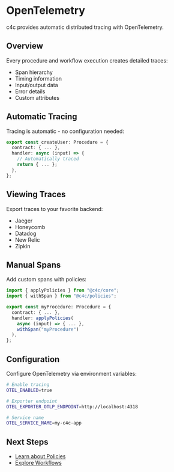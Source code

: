 # OpenTelemetry

c4c provides automatic distributed tracing with OpenTelemetry.

## Overview

Every procedure and workflow execution creates detailed traces:

- Span hierarchy
- Timing information
- Input/output data
- Error details
- Custom attributes

## Automatic Tracing

Tracing is automatic - no configuration needed:

```typescript
export const createUser: Procedure = {
  contract: { ... },
  handler: async (input) => {
    // Automatically traced
    return { ... };
  },
};
```

## Viewing Traces

Export traces to your favorite backend:

- Jaeger
- Honeycomb
- Datadog
- New Relic
- Zipkin

## Manual Spans

Add custom spans with policies:

```typescript
import { applyPolicies } from "@c4c/core";
import { withSpan } from "@c4c/policies";

export const myProcedure: Procedure = {
  contract: { ... },
  handler: applyPolicies(
    async (input) => { ... },
    withSpan("myProcedure")
  ),
};
```

## Configuration

Configure OpenTelemetry via environment variables:

```bash
# Enable tracing
OTEL_ENABLED=true

# Exporter endpoint
OTEL_EXPORTER_OTLP_ENDPOINT=http://localhost:4318

# Service name
OTEL_SERVICE_NAME=my-c4c-app
```

## Next Steps

- [Learn about Policies](/guide/policies)
- [Explore Workflows](/guide/workflows)
